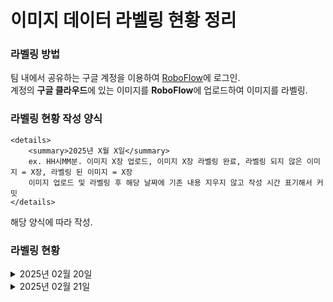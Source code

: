 # 이미지 데이터 라벨링 현황 정리
### 라벨링 방법
팀 내에서 공유하는 구글 계정을 이용하여 [RoboFlow](https://roboflow.com/)에 로그인.</br>
계정의 **구글 클라우드**에 있는 이미지를 **RoboFlow**에 업로드하여 이미지를 라벨링.

### 라벨링 현황 작성 양식
    <details>
        <summary>2025년 X월 X일</summary> 
        ex. HH시MM분. 이미지 X장 업로드, 이미지 X장 라벨링 완료, 라벨링 되지 않은 이미지 = X장, 라벨링 된 이미지 = X장
        이미지 업로드 및 라벨링 후 해당 날짜에 기존 내용 지우지 않고 작성 시간 표기해서 커밋
    </details>
해당 양식에 따라 작성.

### 라벨링 현황
<details>
    <summary>2025년 02월 20일</summary> 
    00시45분. 이미지 561장 업로드 완료, 라벨링 되지 않은 이미지 = 561장, 라벨링 된 이미지 = 0장
</details>
<details>
    <summary>2025년 02월 21일</summary> 
    01시23분. 이미지 288장 라벨링, 중복 이미지 6장 삭제 완료, 라벨링 되지 않은 이미지 = 267장, 라벨링 된 이미지 = 288장
</details>
